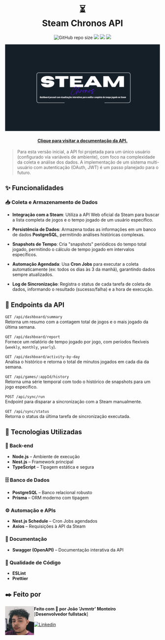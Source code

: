 <h1 align="center">
  ⏳ <br> Steam Chronos API
</h1>

<div align="center"> 
 
 ![GitHub repo size](https://img.shields.io/github/repo-size/jvmntr/portfolio?style=for-the-badge) 
 <img src="https://img.shields.io/badge/Node.js-43853D?style=for-the-badge&logo=node.js&logoColor=white" />
 <img src="https://img.shields.io/badge/TypeScript-007ACC?style=for-the-badge&logo=typescript&logoColor=white" />
 <img src="https://img.shields.io/badge/PostgreSQL-316192?style=for-the-badge&logo=postgresql&logoColor=white" />

</div>

<img src="./project_git.jpg" alt="Imagem do projeto">
<h4 align="center"><a href="https://jvmntr.github.io/portfolio/">Clique para visitar a documentação da API.</a></h4>

> Para esta versão inicial, a API foi projetada para um único usuário (configurado via variáveis de ambiente), com foco na complexidade da coleta e análise dos dados. A implementação de um sistema multi-usuário com autenticação (OAuth, JWT) é um passo planejado para o futuro.


## ✨ Funcionalidades

### 📥 Coleta e Armazenamento de Dados
- **Integração com a Steam**: Utiliza a API Web oficial da Steam para buscar a lista completa de jogos e o tempo jogado de um usuário específico.


- **Persistência de Dados**: Armazena todas as informações em um banco de dados **PostgreSQL**, permitindo análises históricas complexas.


- **Snapshots de Tempo**: Cria "snapshots" periódicos do tempo total jogado, permitindo o cálculo de tempo jogado em intervalos específicos.


- **Automação Agendada**: Usa **Cron Jobs** para executar a coleta automaticamente (ex: todos os dias às 3 da manhã), garantindo dados sempre atualizados.


- **Log de Sincronização**: Registra o status de cada tarefa de coleta de dados, informando o resultado (sucesso/falha) e a hora de execução.



## 🔗 Endpoints da API

 `GET /api/dashboard/summary`  
  Retorna um resumo com a contagem total de jogos e o mais jogado da última semana.

 `GET /api/dashboard/report`  
  Fornece um relatório de tempo jogado por jogo, com períodos flexíveis (`weekly`, `monthly`, `yearly`).

 `GET /api/dashboard/activity-by-day`  
  Analisa o histórico e retorna o total de minutos jogados em cada dia da semana.

 `GET /api/games/:appId/history`  
  Retorna uma série temporal com todo o histórico de snapshots para um jogo específico.

 `POST /api/sync/run`  
  Endpoint para disparar a sincronização com a Steam manualmente.

 `GET /api/sync/status`  
  Retorna o status da última tarefa de sincronização executada.


## 💼 Tecnologias Utilizadas

### 🔧 Back-end
- **Node.js** – Ambiente de execução
- **Nest.js** – Framework principal
- **TypeScript** – Tipagem estática e segura

### 🗄️ Banco de Dados
- **PostgreSQL** – Banco relacional robusto
- **Prisma** – ORM moderno com tipagem

### ⚙️ Automação e APIs
- **Nest.js Schedule** – Cron Jobs agendados
- **Axios** – Requisições à API da Steam

### 📄 Documentação
- **Swagger (OpenAPI)** – Documentação interativa da API

### 🧹 Qualidade de Código
- **ESLint**
- **Prettier**

## ✒️ Feito por


<img align="left" height="94px" width="94px" alt="Foto de perfil" src="./profile_git.jpg">

**Feito com 🖤 por João 'Jvmntr' Monteiro** \
[**Desenvolvedor fullstack**]  <br><br>
[![Linkedin](https://img.shields.io/badge/-Jvmntr-333333?style=flat-square&logo=Linkedin&logoColor=white&link=https://www.linkedin.com/in/jvmntr/)](https://www.linkedin.com/in/jvmntr/)
<br/>
